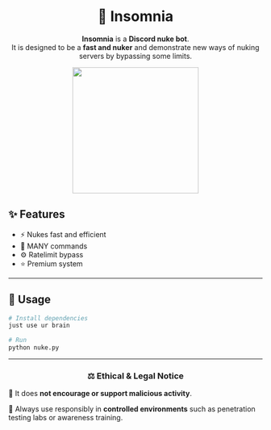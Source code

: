 <div align="center">

# 🌙 Insomnia

**Insomnia** is a **Discord nuke bot**.  
It is designed to be a **fast and nuker** and demonstrate new ways of nuking servers by bypassing some limits.  

</div>
<p align="center">
  <img src="https://i.ibb.co/Xf6xHJqk/insomnia-dark.png" width="250" height="250">
</p>

## ✨ Features

- ⚡ Nukes fast and efficient
- 🤖 MANY commands
- ⚙️ Ratelimit bypass 
- ⭐ Premium system


---

## 🚀 Usage

```bash
# Install dependencies
just use ur brain

# Run
python nuke.py
````

---

<div align="center">

### ⚖️ Ethical & Legal Notice 
</div>

🔸 It does **not encourage or support malicious activity**.  

🔸 Always use responsibly in **controlled environments** such as penetration testing labs or awareness training.   